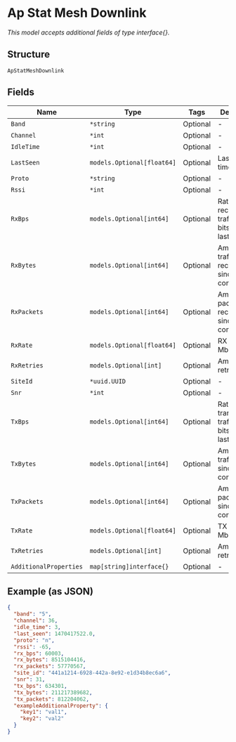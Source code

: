 
# Ap Stat Mesh Downlink

*This model accepts additional fields of type interface{}.*

## Structure

`ApStatMeshDownlink`

## Fields

| Name | Type | Tags | Description |
|  --- | --- | --- | --- |
| `Band` | `*string` | Optional | - |
| `Channel` | `*int` | Optional | - |
| `IdleTime` | `*int` | Optional | - |
| `LastSeen` | `models.Optional[float64]` | Optional | Last seen timestamp |
| `Proto` | `*string` | Optional | - |
| `Rssi` | `*int` | Optional | - |
| `RxBps` | `models.Optional[int64]` | Optional | Rate of receiving traffic, bits/seconds, last known |
| `RxBytes` | `models.Optional[int64]` | Optional | Amount of traffic received since connection |
| `RxPackets` | `models.Optional[int64]` | Optional | Amount of packets received since connection |
| `RxRate` | `models.Optional[float64]` | Optional | RX Rate, Mbps |
| `RxRetries` | `models.Optional[int]` | Optional | Amount of rx retries |
| `SiteId` | `*uuid.UUID` | Optional | - |
| `Snr` | `*int` | Optional | - |
| `TxBps` | `models.Optional[int64]` | Optional | Rate of transmitting traffic, bits/seconds, last known |
| `TxBytes` | `models.Optional[int64]` | Optional | Amount of traffic sent since connection |
| `TxPackets` | `models.Optional[int64]` | Optional | Amount of packets sent since connection |
| `TxRate` | `models.Optional[float64]` | Optional | TX Rate, Mbps |
| `TxRetries` | `models.Optional[int]` | Optional | Amount of tx retries |
| `AdditionalProperties` | `map[string]interface{}` | Optional | - |

## Example (as JSON)

```json
{
  "band": "5",
  "channel": 36,
  "idle_time": 3,
  "last_seen": 1470417522.0,
  "proto": "n",
  "rssi": -65,
  "rx_bps": 60003,
  "rx_bytes": 8515104416,
  "rx_packets": 57770567,
  "site_id": "441a1214-6928-442a-8e92-e1d34b8ec6a6",
  "snr": 31,
  "tx_bps": 634301,
  "tx_bytes": 211217389682,
  "tx_packets": 812204062,
  "exampleAdditionalProperty": {
    "key1": "val1",
    "key2": "val2"
  }
}
```

